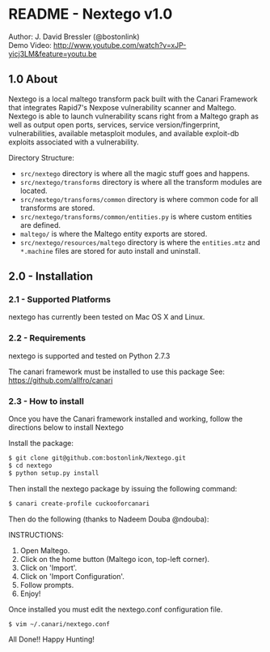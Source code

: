 # README - Nextego v1.0

Author: J. David Bressler (@bostonlink)<br />
Demo Video: http://www.youtube.com/watch?v=xJP-yicj3LM&feature=youtu.be

## 1.0 About

Nextego is a local maltego transform pack built with the Canari Framework that integrates Rapid7's Nexpose vulnerability scanner and Maltego.  Nextego is able to launch vulnerability scans right from a Maltego graph as well as output open ports, services, service version/fingerprint, vulnerabilities, available metasploit modules, and available exploit-db exploits associated with a vulnerability.

Directory Structure:

* `src/nextego` directory is where all the magic stuff goes and happens.
* `src/nextego/transforms` directory is where all the transform modules are located.
* `src/nextego/transforms/common` directory is where common code for all transforms are stored.
* `src/nextego/transforms/common/entities.py` is where custom entities are defined.
* `maltego/` is where the Maltego entity exports are stored.
* `src/nextego/resources/maltego` directory is where the `entities.mtz` and `*.machine` files are stored for auto install and uninstall.

## 2.0 - Installation

### 2.1 - Supported Platforms
nextego has currently been tested on Mac OS X and Linux.

### 2.2 - Requirements
nextego is supported and tested on Python 2.7.3

The canari framework must be installed to use this package
See: https://github.com/allfro/canari

### 2.3 - How to install
Once you have the Canari framework installed and working, follow the directions below to install Nextego

Install the package:

```bash
$ git clone git@github.com:bostonlink/Nextego.git
$ cd nextego
$ python setup.py install
```
Then install the nextego package by issuing the following command:

```bash
$ canari create-profile cuckooforcanari
```
Then do the following (thanks to Nadeem Douba @ndouba):

INSTRUCTIONS:

1. Open Maltego.
2. Click on the home button (Maltego icon, top-left corner).
3. Click on 'Import'.
4. Click on 'Import Configuration'.
5. Follow prompts.
6. Enjoy!

Once installed you must edit the nextego.conf configuration file.

```bash
$ vim ~/.canari/nextego.conf
```
All Done!!  Happy Hunting!
